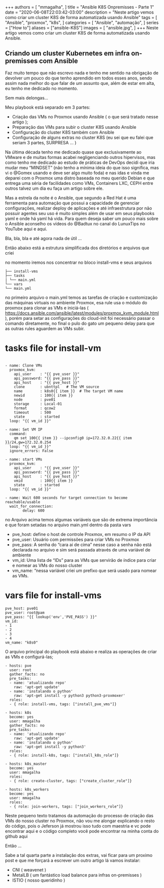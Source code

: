 +++
authors = [
    "mmagalha",
]
title = "Ansible K8S Onpremisses - Parte 1"
date = "2020-06-08T22:03:42-03:00"
description = "Neste artigo vemos como criar um cluster K8S de forma automatizada usando Ansible"
tags = [
    "Ansible",
    "proxmox",
    "k8s",
]
categories = [
    "Ansible",
    "automação",
]
series = ["How to"]
aliases = ["ansible-K8S"]
images = [
    "ansible.jpg",
]
+++
Neste artigo vemos como criar um cluster K8S de forma automatizada usando Ansible.
<!--more-->

## Criando um cluster Kubernetes em infra on-premisses com Ansible

Faz muito tempo que não escrevo nada e tenho me sentido na obrigação de devolver um pouco do que tenho aprendido em todos esses anos, sendo assim nada melhor do que falar de um assunto que, além de estar em alta, eu tenho me dedicado no momento.

Sem mais delongas…

Meu playbook está separado em 3 partes:

* Criação das VMs no Proxmox usando Ansible ( o que será tratado nesse artigo );
* Preparação das VMs para subir o cluster K8S usando Ansible
* Configuração do cluster K8S também com Ansible
* Configuração de alguns extras no cluster K8S (eu sei que eu falei que seriam 3 partes, SURPRESA … )

Na última década tenho me dedicado quase que exclusivamente ao VMware e de muitas formas acabei negligenciando outros hipervisos, mas como tenho me dedicado ao estudo de práticas de DevOps decidi que iria mudar meu “MINDSET” (não tenho a mínima ideia do que isso significa, mas vi o @Gomex usando e deve ser algo muito foda) e nas idas e vinda me deparei com o Proxmox uma distro baseada no meu querido Debian e que entrega uma séria de facilidades como VMs, Containers LXC, CEPH entre outros talvez um dia eu faça um artigo sobre ele.

Mas a estrela da noite é o Ansible, que segundo a Red Hat é uma ferramenta para automação que possui a capacidade de gerenciar configurações, realizar deploy de aplicações e até infraestrutura por não possuir agentes seu uso é muito simples além de usar em seus playbooks yaml e onde há yaml há vida. Para quem deseja saber um pouco mais sobre o Ansible aconselho os vídeos do @Badtux no canal do LunuxTips no YouTube aqui e aqui.

Bla, bla, bla e até agora nada de útil …

Então abaixo está a estrutura simplificada dos diretórios e arquivos que criei

no momento iremos nos concentrar no bloco install-vms e seus arquivos
``` 
├── install-vms
├── tasks
| └── main.yml
└── vars
└── main.yml
```


no primeiro arquivo o main.yml temos as tarefas de criação e customização das máquinas virtuais no ambiente Proxmox, esa rule usa o módulo do proxmox para clonar as VMs e iniciá-las ( https://docs.ansible.com/ansible/latest/modules/proxmox_kvm_module.html ), porém para setar as configurações do cloud-init foi necessário passar o comando diretamente, no final o pulo do gato um pequeno delay para que as outras rules aguardem as VMs subir.

# tasks file for install-vm
```

- name: Clone VMs
  proxmox_kvm:
    api_user    : "{{ pve_user }}"
    api_password: "{{ pve_pass }}"
    api_host    : "{{ pve_host }}"
    clone       : ubnttpl   # The VM source
    name        : k8s0{{ item }}  # The target VM name
    newid       : 100{{ item }}
    node        : pve01
    storage     : Local-01
    format      : qcow2
    timeout     : 500
    state       : started
  loop: "{{ vm_id }}"

- name: Set VM IP
  command:
    qm set 100{{ item }} --ipconfig0 ip=172.32.0.22{{ item }}/24,gw=172.32.0.254
  loop: "{{ vm_id }}"
  ignore_errors: False
  
- name: start VMs
  proxmox_kvm:
    api_user    : "{{ pve_user }}"
    api_password: "{{ pve_pass }}"
    api_host    : "{{ pve_host }}"
    vmid        : 100{{ item }}
    state       : started
  loop: "{{ vm_id }}"

- name: Wait 600 seconds for target connection to become reachable/usable
  wait_for_connection:
        delay: 600
```

no Arquivo acima temos algumas variáveis que são de extrema importância e que foram setadas no arquivo main.yml dentro da pasta vars

* pve_host: define o host de controle Proxmox, em resumo o IP da API
* pve_user: Usuário com permissões para criar VMs no Proxmox
* pve_pass: A senha do “cara ai de cima” nesse caso a senha não está declarada no arquivo e sim será passada através de uma variável de ambiente
* vm_id: Uma lista de “IDs” para as VMs que servirão de índice para criar e nomear as VMs do nosso cluster
* vm_name: “nessa variável criei um prefixo que será usado para nomear as VMs. 


# vars file for install-vms
```
pve_host: pve01
pve_user: root@pam
pve_pass: "{{ lookup('env','PVE_PASS') }}"
vm_id:
- 1
- 2
- 3
- 4
vm_name: "k8s0"

```

O arquivo principal do playbook está abaixo e realiza as operações de criar as VMs e configurá-las;
```
- hosts: pve
  user: root
  gather_facts: no
  pre_tasks:
  - name: 'atualizando repo'
    raw: 'apt-get update'
  - name: 'instalando o python'
    raw: 'apt-get install -y python3 python3-proxmoxer'
  roles:
  - { role: install-vms, tags: ["install_pve_vms"]}

- hosts: k8s
  become: yes
  user: mmagalha
  gather_facts: no
  pre_tasks:
  - name: 'atualizando repo'
    raw: 'apt-get update'
  - name: 'instalando o python'
    raw: 'apt-get install -y python3'
  roles:
  - { role: install-k8s, tags: ["install_k8s_role"]}

- hosts: k8s_master
  become: yes
  user: mmagalha
  roles:
  - { role: create-cluster, tags: ["create_cluster_role"]}

- hosts: k8s_workers
  become: yes
  user: mmagalha
  roles:
  - { role: join-workers, tags: ["join_workers_role"]} 
```

Neste pequeno texto tratamos da automação do processo de criação das VMs do nosso cluster no Proxmox, não vou me alongar explicando o resto do código, pois o Jeferson já mostrou isso tudo com maestria e vc pode encontrar aqui e o código completo você pode encontrar na minha conta do github aqui

Então …

Sabe a tal quarta parte a instalação dos extras, vai ficar para um proximo post e que me forçará a escrever um outro artigo lá vamos instalar:

* CNI ( weavenet )
* MetalLB ( um fantástico load balance para infras on-premisses )
* ISTIO ( nosso queridinho )